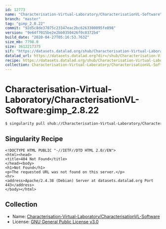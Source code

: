 ```yaml
---
id: 12773
name: "Characterisation-Virtual-Laboratory/CharacterisationVL-Software"
branch: "master"
tag: "gimp_2.8.22"
commit: "92d5c8de37075c23347eac2bc6263300095fe098"
version: "9e64f7015be2e2bb0350426f0c8372b4"
build_date: "2020-04-27T05:16:53.763Z"
size_mb: 7798.0
size: 3612217375
sif: "https://datasets.datalad.org/shub/Characterisation-Virtual-Laboratory/CharacterisationVL-Software/gimp_2.8.22/2020-04-27-92d5c8de-9e64f701/9e64f7015be2e2bb0350426f0c8372b4.sif"
datalad_url: https://datasets.datalad.org?dir=/shub/Characterisation-Virtual-Laboratory/CharacterisationVL-Software/gimp_2.8.22/2020-04-27-92d5c8de-9e64f701/
recipe: https://datasets.datalad.org/shub/Characterisation-Virtual-Laboratory/CharacterisationVL-Software/gimp_2.8.22/2020-04-27-92d5c8de-9e64f701/Singularity
collection: Characterisation-Virtual-Laboratory/CharacterisationVL-Software
---
```


# Characterisation-Virtual-Laboratory/CharacterisationVL-Software:gimp_2.8.22

```bash
$ singularity pull shub://Characterisation-Virtual-Laboratory/CharacterisationVL-Software:gimp_2.8.22
```

## Singularity Recipe

```singularity
<!DOCTYPE HTML PUBLIC "-//IETF//DTD HTML 2.0//EN">
<html><head>
<title>404 Not Found</title>
</head><body>
<h1>Not Found</h1>
<p>The requested URL was not found on this server.</p>
<hr>
<address>Apache/2.4.38 (Debian) Server at datasets.datalad.org Port 443</address>
</body></html>
```

## Collection

 - Name: [Characterisation-Virtual-Laboratory/CharacterisationVL-Software](https://github.com/Characterisation-Virtual-Laboratory/CharacterisationVL-Software)
 - License: [GNU General Public License v3.0](https://api.github.com/licenses/gpl-3.0)

